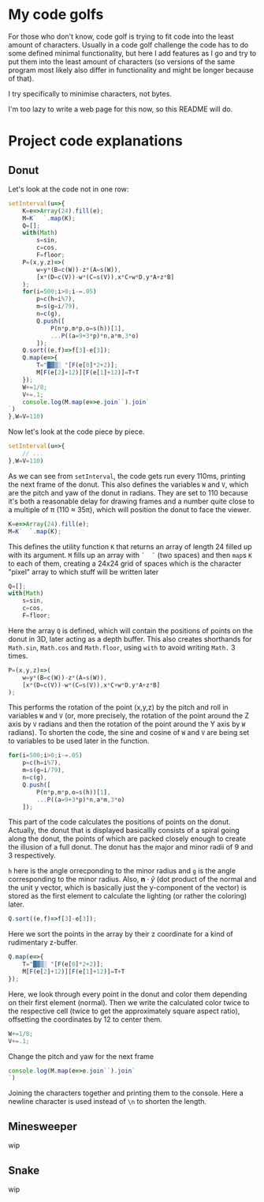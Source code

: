 
# My code golfs

For those who don't know, code golf is trying to fit code into the least amount of characters. Usually in a code golf challenge the code has to do some defined minimal functionality, but here I add features as I go and try to put them into the least amount of characters (so versions of the same program most likely also differ in functionality and might be longer because of that).

I try specifically to minimise characters, not bytes.

I'm too lazy to write a web page for this now, so this README will do.

# Project code explanations

## Donut
Let's look at the code not in one row:
```javascript
setInterval(u=>{
    K=e=>Array(24).fill(e);
    M=K`  `.map(K);
    Q=[];
    with(Math)
        s=sin,
        c=cos,
        F=floor;
    P=(x,y,z)=>(
        w=y*(B=c(W))-z*(A=s(W)),
        [x*(D=c(V))-w*(C=s(V)),x*C+w*D,y*A+z*B]
    );
    for(i=500;i>0;i-=.05)
        p=c(h=i%7),
        m=s(g=i/79),
        n=c(g),
        Q.push([
            P(n*p,m*p,o=s(h))[1],
            ...P((a=9+3*p)*n,a*m,3*o)
        ]);
    Q.sort((e,f)=>f[3]-e[3]);
    Q.map(e=>{
        T="█▓▒░ "[F(e[0]*2+2)];
        M[F(e[2]+12)][F(e[1]+12)]=T+T
    });
    W+=1/8;
    V+=.1;
    console.log(M.map(e=>e.join``).join`
`)
},W=V=110)
```

Now let's look at the code piece by piece.

```javascript
setInterval(u=>{
    // ...
},W=V=110)
```

As we can see from `setInterval`, the code gets run every 110ms, printing the next frame of the donut. This also defines the variables `W` and `V`, which are the pitch and yaw of the donut in radians. They are set to 110 because it's both a reasonable delay for drawing frames and a number quite close to a multiple of π (110 ≈ 35π), which will position the donut to face the viewer.

```javascript
K=e=>Array(24).fill(e);
M=K`  `.map(K);
```
This defines the utility function `K` that returns an array of length 24 filled up with its argument. `M` fills up an array with `` `  ` `` (two spaces) and then `map`s `K` to each of them, creating a 24x24 grid of spaces which is the character "pixel" array to which stuff will be written later

```javascript
Q=[];
with(Math)
    s=sin,
    c=cos,
    F=floor;
```
Here the array `Q` is defined, which will contain the positions of points on the donut in 3D, later acting as a depth buffer. This also creates shorthands for `Math.sin`, `Math.cos` and `Math.floor`, using `with` to avoid writing `Math.` 3 times.

```javascript
P=(x,y,z)=>(
    w=y*(B=c(W))-z*(A=s(W)),
    [x*(D=c(V))-w*(C=s(V)),x*C+w*D,y*A+z*B]
);
```
This performs the rotation of the point (x,y,z) by the pitch and roll in variables `W` and `V` (or, more precisely, the rotation of the point around the Z axis by `V` radians and then the rotation of the point around the Y axis by `W` radians). To shorten the code, the sine and cosine of `W` and `V` are being set to variables to be used later in the function.

```javascript
for(i=500;i>0;i-=.05)
    p=c(h=i%7),
    m=s(g=i/79),
    n=c(g),
    Q.push([
        P(n*p,m*p,o=s(h))[1],
        ...P((a=9+3*p)*n,a*m,3*o)
    ]);
```
This part of the code calculates the positions of points on the donut. Actually, the donut that is displayed basicallly consists of a spiral going along the donut, the points of which are packed closely enough to create the illusion of a full donut. The donut has the major and minor radii of 9 and 3 respectively.

`h` here is the angle orrecponding to the minor radius and `g` is the angle corresponding to the minor radius. Also,  $`\mathbf{n} \cdot \hat y`$ (dot product of the normal and the unit y vector, which is basically just the y-component of the vector) is stored as the first element to calculate the lighting (or rather the coloring) later.

```javascript
Q.sort((e,f)=>f[3]-e[3]);
```

Here we sort the points in the array by their z coordinate for a kind of rudimentary z-buffer.

```javascript
Q.map(e=>{
    T="█▓▒░ "[F(e[0]*2+2)];
    M[F(e[2]+12)][F(e[1]+12)]=T+T
});
```

Here, we look through every point in the donut and color them depending on their first element (normal). Then we write the calculated color twice to the respective cell (twice to get the approximately square aspect ratio), offsetting the coordinates by 12 to center them.

```javascript
W+=1/8;
V+=.1;
```

Change the pitch and yaw for the next frame

```javascript
console.log(M.map(e=>e.join``).join`
`)
```
Joining the characters together and printing them to the console. Here a newline character is used instead of `\n` to shorten the length.

## Minesweeper
wip

## Snake
wip
